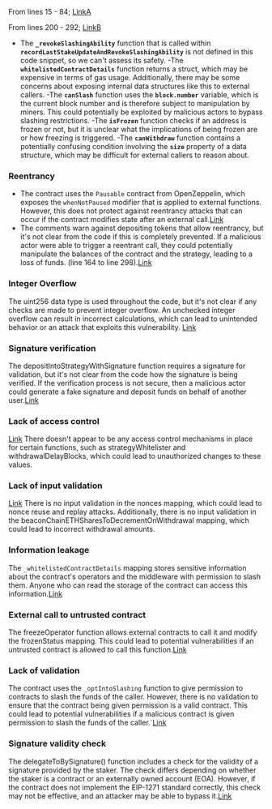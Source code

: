 From lines 15 - 84; [LinkA](https://github.com/code-423n4/2023-04-eigenlayer/blob/5e4872358cd2bda1936c29f460ece2308af4def6/src/contracts/core/Slasher.sol#L21-L88)

From lines 200 - 292; [LinkB](https://github.com/code-423n4/2023-04-eigenlayer/blob/5e4872358cd2bda1936c29f460ece2308af4def6/src/contracts/core/Slasher.sol#L200-L292)

- The **`_revokeSlashingAbility`** function that is called within **`recordLastStakeUpdateAndRevokeSlashingAbility`** is not defined in this code snippet, so we can't assess its safety.
-The **`whitelistedContractDetails`** function returns a struct, which may be expensive in terms of gas usage. Additionally, there may be some concerns about exposing internal data structures like this to external callers.
-The **`canSlash`** function uses the **`block.number`** variable, which is the current block number and is therefore subject to manipulation by miners. This could potentially be exploited by malicious actors to bypass slashing restrictions.
-The **`isFrozen`** function checks if an address is frozen or not, but it is unclear what the implications of being frozen are or how freezing is triggered.
-The **`canWithdraw`** function contains a potentially confusing condition involving the **`size`** property of a data structure, which may be difficult for external callers to reason about.

### Reentrancy ###

- The contract uses the `Pausable` contract from OpenZeppelin, which exposes the `whenNotPaused` modifier that is applied to external functions. However, this does not protect against reentrancy attacks that can occur if the contract modifies state after an external call.[Link](https://github.com/code-423n4/2023-04-eigenlayer/blob/5e4872358cd2bda1936c29f460ece2308af4def6/src/contracts/core/Slasher.sol)
- The comments warn against depositing tokens that allow reentrancy, but it's not clear from the code if this is completely prevented. If a malicious actor were able to trigger a reentrant call, they could potentially manipulate the balances of the contract and the strategy, leading to a loss of funds. (line 164 to line 298).[Link](https://github.com/code-423n4/2023-04-eigenlayer/blob/5e4872358cd2bda1936c29f460ece2308af4def6/src/contracts/core/StrategyManager.sol#L164-L298)

### Integer Overflow ###

The uint256 data type is used throughout the code, but it's not clear if any checks are made to prevent integer overflow. An unchecked integer overflow can result in incorrect calculations, which can lead to unintended behavior or an attack that exploits this vulnerability. [Link](https://github.com/code-423n4/2023-04-eigenlayer/blob/5e4872358cd2bda1936c29f460ece2308af4def6/src/contracts/core/StrategyManager.sol#L164-L298)

### Signature verification ###

The depositIntoStrategyWithSignature function requires a signature for validation, but it's not clear from the code how the signature is being verified. If the verification process is not secure, then a malicious actor could generate a fake signature and deposit funds on behalf of another user.[Link](https://github.com/code-423n4/2023-04-eigenlayer/blob/5e4872358cd2bda1936c29f460ece2308af4def6/src/contracts/core/StrategyManager.sol)

### Lack of access control

[Link](https://github.com/code-423n4/2023-04-eigenlayer/blob/5e4872358cd2bda1936c29f460ece2308af4def6/src/contracts/core/StrategyManager.sol)
There doesn't appear to be any access control mechanisms in place for certain functions, such as strategyWhitelister and withdrawalDelayBlocks, which could lead to unauthorized changes to these values.

### Lack of input validation

[Link](https://github.com/code-423n4/2023-04-eigenlayer/blob/5e4872358cd2bda1936c29f460ece2308af4def6/src/contracts/core/StrategyManager.sol)
There is no input validation in the nonces mapping, which could lead to nonce reuse and replay attacks. Additionally, there is no input validation in the beaconChainETHSharesToDecrementOnWithdrawal mapping, which could lead to incorrect withdrawal amounts.

### Information leakage

The `_whitelistedContractDetails` mapping stores sensitive information about the contract's operators and the middleware with permission to slash them. Anyone who can read the storage of the contract can access this information.[Link](https://github.com/code-423n4/2023-04-eigenlayer/blob/5e4872358cd2bda1936c29f460ece2308af4def6/src/contracts/core/Slasher.sol)

### External call to untrusted contract

The freezeOperator function allows external contracts to call it and modify the frozenStatus mapping. This could lead to potential vulnerabilities if an untrusted contract is allowed to call this function.[Link](https://github.com/code-423n4/2023-04-eigenlayer/blob/5e4872358cd2bda1936c29f460ece2308af4def6/src/contracts/core/Slasher.sol)

### Lack of validation

The contract uses the `_optIntoSlashing` function to give permission to contracts to slash the funds of the caller. However, there is no validation to ensure that the contract being given permission is a valid contract. This could lead to potential vulnerabilities if a malicious contract is given permission to slash the funds of the caller.`[Link](https://github.com/code-423n4/2023-04-eigenlayer/blob/5e4872358cd2bda1936c29f460ece2308af4def6/src/contracts/core/Slasher.sol)

### Signature validity check

The delegateToBySignature() function includes a check for the validity of a signature provided by the staker. The check differs depending on whether the staker is a contract or an externally owned account (EOA). However, if the contract does not implement the EIP-1271 standard correctly, this check may not be effective, and an attacker may be able to bypass it.[Link](https://github.com/code-423n4/2023-04-eigenlayer/blob/5e4872358cd2bda1936c29f460ece2308af4def6/src/contracts/core/DelegationManager.sol)